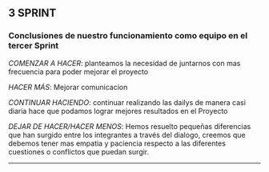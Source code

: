 ## 3 SPRINT
### Conclusiones  de nuestro funcionamiento como equipo en el tercer Sprint

*COMENZAR A HACER*: planteamos la necesidad de juntarnos con mas frecuencia para poder mejorar el proyecto

*HACER MÁS*: Mejorar comunicacion

*CONTINUAR HACIENDO*: continuar realizando las dailys de manera casi diaria hace que podamos lograr mejores resultados en el Proyecto

*DEJAR DE HACER/HACER MENOS*: Hemos resuelto pequeñas diferencias que han surgido entre los integrantes a través del dialogo, creemos que debemos tener mas empatia y paciencia respecto a las diferentes cuestiones o conflictos que puedan surgir.

___

